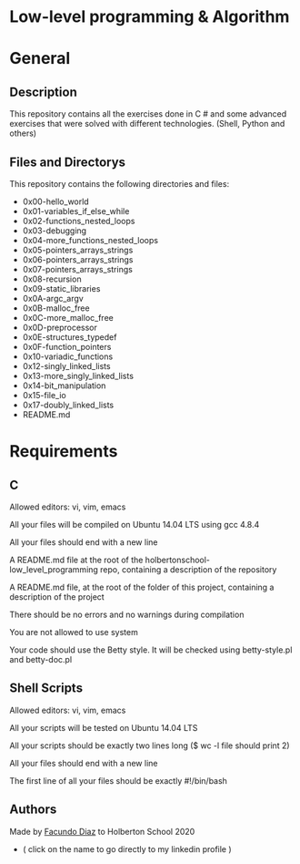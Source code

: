 # Low-level programming & Algorithm

# General
Description
------------------
This repository contains all the exercises done in C # and some advanced exercises that were solved with different technologies. (Shell, Python and others)

Files and Directorys
--------------------
This repository contains the following directories and files:

- 0x00-hello_world
- 0x01-variables_if_else_while
- 0x02-functions_nested_loops
- 0x03-debugging
- 0x04-more_functions_nested_loops
- 0x05-pointers_arrays_strings
- 0x06-pointers_arrays_strings
- 0x07-pointers_arrays_strings
- 0x08-recursion
- 0x09-static_libraries
- 0x0A-argc_argv
- 0x0B-malloc_free
- 0x0C-more_malloc_free
- 0x0D-preprocessor
- 0x0E-structures_typedef
- 0x0F-function_pointers
- 0x10-variadic_functions
- 0x12-singly_linked_lists
- 0x13-more_singly_linked_lists
- 0x14-bit_manipulation
- 0x15-file_io
- 0x17-doubly_linked_lists
- README.md

# Requirements
C
-----------------
Allowed editors: vi, vim, emacs

All your files will be compiled on Ubuntu 14.04 LTS using gcc 4.8.4

All your files should end with a new line

A README.md file at the root of the holbertonschool-low_level_programming repo, containing a description of the repository

A README.md file, at the root of the folder of this project, containing a description of the project

There should be no errors and no warnings during compilation

You are not allowed to use system

Your code should use the Betty style. It will be checked using betty-style.pl and betty-doc.pl

Shell Scripts
-------------------
Allowed editors: vi, vim, emacs

All your scripts will be tested on Ubuntu 14.04 LTS

All your scripts should be exactly two lines long ($ wc -l file should print 2)

All your files should end with a new line

The first line of all your files should be exactly #!/bin/bash

Authors
--------------------
Made by [Facundo Diaz](https://www.linkedin.com/in/facundo-d%C3%ADaz-720110149/) to Holberton School 2020

- ( click on the name to go directly to my linkedin profile )
